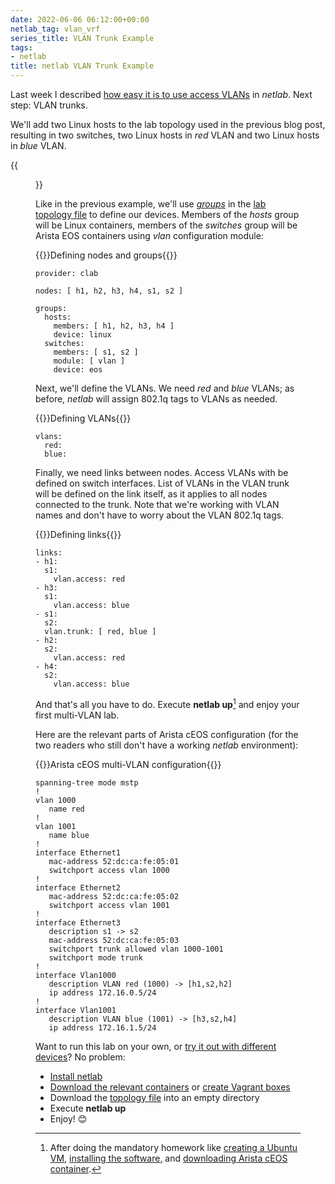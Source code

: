 ```yaml
---
date: 2022-06-06 06:12:00+00:00
netlab_tag: vlan_vrf
series_title: VLAN Trunk Example
tags:
- netlab
title: netlab VLAN Trunk Example
---
```

Last week I described [how easy it is to use access VLANs](/2022/05/netsim-vlan-simple/) in *netlab*. Next step: VLAN trunks. 

We'll add two Linux hosts to the lab topology used in the previous blog post, resulting in two switches, two Linux hosts in *red* VLAN and two Linux hosts in *blue* VLAN.

{{<figure src="/2022/06/vlan-trunk.png" caption="Lab topology">}}
<!--more-->
Like in the previous example, we'll use *[groups](/2021/11/netsim-groups-deployment-templates/)* in the [lab topology file](https://github.com/ipspace/netlab-examples/blob/master/VLAN/vlan-trunk/topology.yml) to define our devices. Members of the *hosts* group will be Linux containers, members of the *switches* group will be Arista EOS containers using *vlan* configuration module:

{{<cc>}}Defining nodes and groups{{</cc>}}
```
provider: clab

nodes: [ h1, h2, h3, h4, s1, s2 ]

groups:
  hosts:
    members: [ h1, h2, h3, h4 ]
    device: linux
  switches:
    members: [ s1, s2 ]
    module: [ vlan ]
    device: eos
```

Next, we'll define the VLANs. We need *red* and *blue* VLANs; as before, *netlab* will assign 802.1q tags to VLANs as needed.

{{<cc>}}Defining VLANs{{</cc>}}
```
vlans:
  red:
  blue:
```

Finally, we need links between nodes. Access VLANs with be defined on switch interfaces. List of VLANs in the VLAN trunk will be defined on the link itself, as it applies to all nodes connected to the trunk. Note that we're working with VLAN names and don't have to worry about the VLAN 802.1q tags.

{{<cc>}}Defining links{{</cc>}}
```
links:
- h1:
  s1:
    vlan.access: red
- h3:
  s1:
    vlan.access: blue
- s1:
  s2:
  vlan.trunk: [ red, blue ]
- h2:
  s2:
    vlan.access: red
- h4:
  s2:
    vlan.access: blue
```

And that's all you have to do. Execute **netlab up**[^HW] and enjoy your first multi-VLAN lab.

[^HW]: After doing the mandatory homework like [creating a Ubuntu VM](https://netlab.tools/install/ubuntu-vm/), [installing the software](https://netlab.tools/labs/clab/), and [downloading Arista cEOS container](https://netlab.tools/labs/ceos/).

Here are the relevant parts of Arista cEOS configuration (for the two readers who still don't have a working *netlab* environment):

{{<cc>}}Arista cEOS multi-VLAN configuration{{</cc>}}
```
spanning-tree mode mstp
!
vlan 1000
   name red
!
vlan 1001
   name blue
!
interface Ethernet1
   mac-address 52:dc:ca:fe:05:01
   switchport access vlan 1000
!
interface Ethernet2
   mac-address 52:dc:ca:fe:05:02
   switchport access vlan 1001
!
interface Ethernet3
   description s1 -> s2
   mac-address 52:dc:ca:fe:05:03
   switchport trunk allowed vlan 1000-1001
   switchport mode trunk
!
interface Vlan1000
   description VLAN red (1000) -> [h1,s2,h2]
   ip address 172.16.0.5/24
!
interface Vlan1001
   description VLAN blue (1001) -> [h3,s2,h4]
   ip address 172.16.1.5/24
```

Want to run this lab on your own, or [try it out with different devices](https://github.com/ipspace/netlab-examples/tree/master/VLAN/vlan-trunk#changing-device-types)? No problem:

* [Install netlab](https://netlab.tools/install/)
* [Download the relevant containers](https://netlab.tools/labs/clab/) or [create Vagrant boxes](https://netlab.tools/labs/libvirt/)
* Download the [topology file](https://github.com/ipspace/netlab-examples/blob/master/VLAN/vlan-trunk/topology.yml) into an empty directory
* Execute **netlab up**
* Enjoy! 😊
